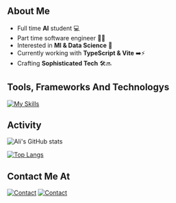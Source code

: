 ## About Me
- Full time **AI** student 💻
- Part time software engineer 👨‍💻
- Interested in **Ml & Data Science** 🤖
- Currently working with **TypeScript & Vite** ➡️⚡️
- Crafting **Sophisticated Tech** 🛠️🔜
 

## Tools, Frameworks And Technologys
[![My Skills](https://skillicons.dev/icons?i=docker,html,css,cpp,bun,express,git,github,js,jquery,bash,pnpm,mongodb,mysql,fastapi,django,nodejs,postman,py,prisma,react,bootstrap,postgres,supabase,tailwind,heroku,ts,next&perline=7)](https://github.com/AlshehriAli0)

## Activity
![Ali's GitHub stats](https://github-readme-stats.vercel.app/api?username=AlshehriAli0&show_icons=true&theme=transparent)


[![Top Langs](https://github-readme-stats.vercel.app/api/top-langs/?username=AlshehriAli0&layout=compact&theme=transparent&langs_count=10&hide=ejs,css,scss,html)](https://github.com/AlshehriAli0/github-readme-stats)


## Contact Me At
[![Contact](https://skillicons.dev/icons?i=linkedin)](https://www.linkedin.com/in/ali-alshehri-340b26284)
[![Contact](https://skillicons.dev/icons?i=gmail)](mailto:ali0alshehri@outlook.com)
